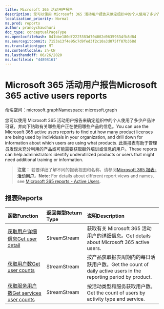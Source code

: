 ```yaml
---
title: Microsoft 365 活动用户报告
description: 您可以使用 Microsoft 365 活动用户报告来确定组织中的个人使用了多少产品许可证，并向下钻取有关哪些用户正在使用哪些产品的信息。 此类报表有助于管理员发现未充分利用的产品或可能需要获取额外培训或信息的用户。
localization_priority: Normal
ms.prod: reports
author: pranoychaudhuri
doc_type: conceptualPageType
ms.openlocfilehash: 041bbe180df2225383d704002d06359334fb8d84
ms.sourcegitcommit: 7153a13f4e95c7d9fed3f2c10a3d075ff87b368d
ms.translationtype: MT
ms.contentlocale: zh-CN
ms.lasthandoff: 06/26/2020
ms.locfileid: "44898161"
---
```

# <a name="microsoft-365-active-users-reports"></a><span data-ttu-id="0f386-104">Microsoft 365 活动用户报告</span><span class="sxs-lookup"><span data-stu-id="0f386-104">Microsoft 365 active users reports</span></span>

<span data-ttu-id="0f386-105">命名空间：microsoft.graph</span><span class="sxs-lookup"><span data-stu-id="0f386-105">Namespace: microsoft.graph</span></span>

<span data-ttu-id="0f386-106">您可以使用 Microsoft 365 活动用户报告来确定组织中的个人使用了多少产品许可证，并向下钻取有关哪些用户正在使用哪些产品的信息。</span><span class="sxs-lookup"><span data-stu-id="0f386-106">You can use the Microsoft 365 active users reports to find out how many product licenses are being used by individuals in your organization, and drill down for information about which users are using what products.</span></span> <span data-ttu-id="0f386-107">此类报表有助于管理员发现未充分利用的产品或可能需要获取额外培训或信息的用户。</span><span class="sxs-lookup"><span data-stu-id="0f386-107">These reports can help administrators identify underutilized products or users that might need additional training or information.</span></span>

> <span data-ttu-id="0f386-108">**注意：** 若要详细了解不同的报表视图和名称，请参阅[Microsoft 365 报表-活动用户](https://support.office.com/client/Active-Users-fc1cf1d0-cd84-43fd-adb7-a4c4dfa8112d)。</span><span class="sxs-lookup"><span data-stu-id="0f386-108">**Note:** For details about different report views and names, see [Microsoft 365 reports - Active Users](https://support.office.com/client/Active-Users-fc1cf1d0-cd84-43fd-adb7-a4c4dfa8112d).</span></span>

## <a name="reports"></a><span data-ttu-id="0f386-109">报表</span><span class="sxs-lookup"><span data-stu-id="0f386-109">Reports</span></span>
| <span data-ttu-id="0f386-110">函数</span><span class="sxs-lookup"><span data-stu-id="0f386-110">Function</span></span>                                 | <span data-ttu-id="0f386-111">返回类型</span><span class="sxs-lookup"><span data-stu-id="0f386-111">Return Type</span></span> | <span data-ttu-id="0f386-112">说明</span><span class="sxs-lookup"><span data-stu-id="0f386-112">Description</span></span>                              |
| :--------------------------------------- | :---------- | :--------------------------------------- |
| [<span data-ttu-id="0f386-113">获取用户详细信息</span><span class="sxs-lookup"><span data-stu-id="0f386-113">Get user detail</span></span>](../api/reportroot-getoffice365activeuserdetail.md) | <span data-ttu-id="0f386-114">Stream</span><span class="sxs-lookup"><span data-stu-id="0f386-114">Stream</span></span>      | <span data-ttu-id="0f386-115">获取有关 Microsoft 365 活动用户的详细信息。</span><span class="sxs-lookup"><span data-stu-id="0f386-115">Get details about Microsoft 365 active users.</span></span> |
| [<span data-ttu-id="0f386-116">获取用户数</span><span class="sxs-lookup"><span data-stu-id="0f386-116">Get user counts</span></span>](../api/reportroot-getoffice365activeusercounts.md) | <span data-ttu-id="0f386-117">Stream</span><span class="sxs-lookup"><span data-stu-id="0f386-117">Stream</span></span>      | <span data-ttu-id="0f386-118">按产品获取报表周期内的每日活跃用户数。</span><span class="sxs-lookup"><span data-stu-id="0f386-118">Get the count of daily active users in the reporting period by product.</span></span> |
| [<span data-ttu-id="0f386-119">获取服务用户数</span><span class="sxs-lookup"><span data-stu-id="0f386-119">Get services user counts</span></span>](../api/reportroot-getoffice365servicesusercounts.md) | <span data-ttu-id="0f386-120">Stream</span><span class="sxs-lookup"><span data-stu-id="0f386-120">Stream</span></span>      | <span data-ttu-id="0f386-121">按活动类型和服务获取用户数。</span><span class="sxs-lookup"><span data-stu-id="0f386-121">Get the count of users by activity type and service.</span></span> |
